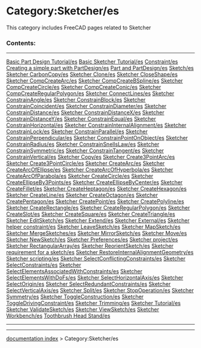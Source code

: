 # Category:Sketcher/es
This category includes FreeCAD pages related to Sketcher

### Contents:

  --------------------------------------------------------------------------------------------------------- ----------------------------------------------------------------------------------------------------------------------- -------------------------------------------------------------------------------------------------
  [Basic Part Design Tutorial/es](Basic_Part_Design_Tutorial/es.md)                                 [Basic Sketcher Tutorial/es](Basic_Sketcher_Tutorial/es.md)                                                     [Constraint/es](Constraint/es.md)
  [Creating a simple part with PartDesign/es](Creating_a_simple_part_with_PartDesign/es.md)         [Part and PartDesign/es](Part_and_PartDesign/es.md)                                                             [Sketch/es](Sketch/es.md)
  [Sketcher CarbonCopy/es](Sketcher_CarbonCopy/es.md)                                               [Sketcher Clone/es](Sketcher_Clone/es.md)                                                                       [Sketcher CloseShape/es](Sketcher_CloseShape/es.md)
  [Sketcher CompCreateArc/es](Sketcher_CompCreateArc/es.md)                                         [Sketcher CompCreateBSpline/es](Sketcher_CompCreateBSpline/es.md)                                               [Sketcher CompCreateCircle/es](Sketcher_CompCreateCircle/es.md)
  [Sketcher CompCreateConic/es](Sketcher_CompCreateConic/es.md)                                     [Sketcher CompCreateRegularPolygon/es](Sketcher_CompCreateRegularPolygon/es.md)                                 [Sketcher ConnectLines/es](Sketcher_ConnectLines/es.md)
  [Sketcher ConstrainAngle/es](Sketcher_ConstrainAngle/es.md)                                       [Sketcher ConstrainBlock/es](Sketcher_ConstrainBlock/es.md)                                                     [Sketcher ConstrainCoincident/es](Sketcher_ConstrainCoincident/es.md)
  [Sketcher ConstrainDiameter/es](Sketcher_ConstrainDiameter/es.md)                                 [Sketcher ConstrainDistance/es](Sketcher_ConstrainDistance/es.md)                                               [Sketcher ConstrainDistanceX/es](Sketcher_ConstrainDistanceX/es.md)
  [Sketcher ConstrainDistanceY/es](Sketcher_ConstrainDistanceY/es.md)                               [Sketcher ConstrainEqual/es](Sketcher_ConstrainEqual/es.md)                                                     [Sketcher ConstrainHorizontal/es](Sketcher_ConstrainHorizontal/es.md)
  [Sketcher ConstrainInternalAlignment/es](Sketcher_ConstrainInternalAlignment/es.md)               [Sketcher ConstrainLock/es](Sketcher_ConstrainLock/es.md)                                                       [Sketcher ConstrainParallel/es](Sketcher_ConstrainParallel/es.md)
  [Sketcher ConstrainPerpendicular/es](Sketcher_ConstrainPerpendicular/es.md)                       [Sketcher ConstrainPointOnObject/es](Sketcher_ConstrainPointOnObject/es.md)                                     [Sketcher ConstrainRadius/es](Sketcher_ConstrainRadius/es.md)
  [Sketcher ConstrainSnellsLaw/es](Sketcher_ConstrainSnellsLaw/es.md)                               [Sketcher ConstrainSymmetric/es](Sketcher_ConstrainSymmetric/es.md)                                             [Sketcher ConstrainTangent/es](Sketcher_ConstrainTangent/es.md)
  [Sketcher ConstrainVertical/es](Sketcher_ConstrainVertical/es.md)                                 [Sketcher Copy/es](Sketcher_Copy/es.md)                                                                         [Sketcher Create3PointArc/es](Sketcher_Create3PointArc/es.md)
  [Sketcher Create3PointCircle/es](Sketcher_Create3PointCircle/es.md)                               [Sketcher CreateArc/es](Sketcher_CreateArc/es.md)                                                               [Sketcher CreateArcOfEllipse/es](Sketcher_CreateArcOfEllipse/es.md)
  [Sketcher CreateArcOfHyperbola/es](Sketcher_CreateArcOfHyperbola/es.md)                           [Sketcher CreateArcOfParabola/es](Sketcher_CreateArcOfParabola/es.md)                                           [Sketcher CreateCircle/es](Sketcher_CreateCircle/es.md)
  [Sketcher CreateEllipseBy3Points/es](Sketcher_CreateEllipseBy3Points/es.md)                       [Sketcher CreateEllipseByCenter/es](Sketcher_CreateEllipseByCenter/es.md)                                       [Sketcher CreateFillet/es](Sketcher_CreateFillet/es.md)
  [Sketcher CreateHeptagon/es](Sketcher_CreateHeptagon/es.md)                                       [Sketcher CreateHexagon/es](Sketcher_CreateHexagon/es.md)                                                       [Sketcher CreateLine/es](Sketcher_CreateLine/es.md)
  [Sketcher CreateOctagon/es](Sketcher_CreateOctagon/es.md)                                         [Sketcher CreatePentagon/es](Sketcher_CreatePentagon/es.md)                                                     [Sketcher CreatePoint/es](Sketcher_CreatePoint/es.md)
  [Sketcher CreatePolyline/es](Sketcher_CreatePolyline/es.md)                                       [Sketcher CreateRectangle/es](Sketcher_CreateRectangle/es.md)                                                   [Sketcher CreateRegularPolygon/es](Sketcher_CreateRegularPolygon/es.md)
  [Sketcher CreateSlot/es](Sketcher_CreateSlot/es.md)                                               [Sketcher CreateSquare/es](Sketcher_CreateSquare/es.md)                                                         [Sketcher CreateTriangle/es](Sketcher_CreateTriangle/es.md)
  [Sketcher EditSketch/es](Sketcher_EditSketch/es.md)                                               [Sketcher Extend/es](Sketcher_Extend/es.md)                                                                     [Sketcher External/es](Sketcher_External/es.md)
  [Sketcher helper constraint/es](Sketcher_helper_constraint/es.md)                                 [Sketcher LeaveSketch/es](Sketcher_LeaveSketch/es.md)                                                           [Sketcher MapSketch/es](Sketcher_MapSketch/es.md)
  [Sketcher MergeSketches/es](Sketcher_MergeSketches/es.md)                                         [Sketcher MirrorSketch/es](Sketcher_MirrorSketch/es.md)                                                         [Sketcher Move/es](Sketcher_Move/es.md)
  [Sketcher NewSketch/es](Sketcher_NewSketch/es.md)                                                 [Sketcher Preferences/es](Sketcher_Preferences/es.md)                                                           [Sketcher project/es](Sketcher_project/es.md)
  [Sketcher RectangularArray/es](Sketcher_RectangularArray/es.md)                                   [Sketcher ReorientSketch/es](Sketcher_ReorientSketch/es.md)                                                     [Sketcher requirement for a sketch/es](Sketcher_requirement_for_a_sketch/es.md)
  [Sketcher RestoreInternalAlignmentGeometry/es](Sketcher_RestoreInternalAlignmentGeometry/es.md)   [Sketcher scripting/es](Sketcher_scripting/es.md)                                                               [Sketcher SelectConflictingConstraints/es](Sketcher_SelectConflictingConstraints/es.md)
  [Sketcher SelectConstraints/es](Sketcher_SelectConstraints/es.md)                                 [Sketcher SelectElementsAssociatedWithConstraints/es](Sketcher_SelectElementsAssociatedWithConstraints/es.md)   [Sketcher SelectElementsWithDoFs/es](Sketcher_SelectElementsWithDoFs/es.md)
  [Sketcher SelectHorizontalAxis/es](Sketcher_SelectHorizontalAxis/es.md)                           [Sketcher SelectOrigin/es](Sketcher_SelectOrigin/es.md)                                                         [Sketcher SelectRedundantConstraints/es](Sketcher_SelectRedundantConstraints/es.md)
  [Sketcher SelectVerticalAxis/es](Sketcher_SelectVerticalAxis/es.md)                               [Sketcher Split/es](Sketcher_Split/es.md)                                                                       [Sketcher StopOperation/es](Sketcher_StopOperation/es.md)
  [Sketcher Symmetry/es](Sketcher_Symmetry/es.md)                                                   [Sketcher ToggleConstruction/es](Sketcher_ToggleConstruction/es.md)                                             [Sketcher ToggleDrivingConstraint/es](Sketcher_ToggleDrivingConstraint/es.md)
  [Sketcher Trimming/es](Sketcher_Trimming/es.md)                                                   [Sketcher Tutorial/es](Sketcher_Tutorial/es.md)                                                                 [Sketcher ValidateSketch/es](Sketcher_ValidateSketch/es.md)
  [Sketcher ViewSketch/es](Sketcher_ViewSketch/es.md)                                               [Sketcher Workbench/es](Sketcher_Workbench/es.md)                                                               [Toothbrush Head Stand/es](Toothbrush_Head_Stand/es.md)
                                                                                                                                                                                                                                    
  --------------------------------------------------------------------------------------------------------- ----------------------------------------------------------------------------------------------------------------------- -------------------------------------------------------------------------------------------------

---
[documentation index](../README.md) > Category:Sketcher/es
